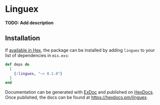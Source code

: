 # Linguex

**TODO: Add description**

## Installation

If [available in Hex](https://hex.pm/docs/publish), the package can be installed
by adding `linguex` to your list of dependencies in `mix.exs`:

```elixir
def deps do
  [
    {:linguex, "~> 0.1.0"}
  ]
end
```

Documentation can be generated with [ExDoc](https://github.com/elixir-lang/ex_doc)
and published on [HexDocs](https://hexdocs.pm). Once published, the docs can
be found at <https://hexdocs.pm/linguex>.


